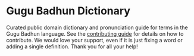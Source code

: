 
# Gugu Badhun Dictionary

Curated public domain dictionary and pronunciation guide for terms in the Gugu Badhun language. See the [contributing guide](https://github.com/drumworkteam/term/blob/make/.github/contributing.md) for details on how to contribute. We would love your support, even if it is just fixing a word or adding a single definition. Thank you for all your help!